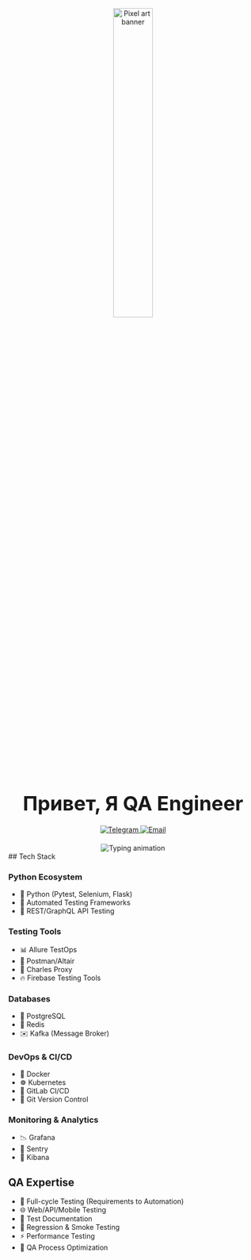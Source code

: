 <div align="center">
  <!-- Анимированный баннер -->
  <img src="https://media2.giphy.com/media/v1.Y2lkPTc5MGI3NjExZTFka2h0dDcweXlpMTJnc2Jqa2R2aWsydnF5d2dwOGZza29lZzc2dSZlcD12MV9pbnRlcm5hbF9naWZfYnlfaWQmY3Q9Zw/ZfU11ODanloCA/giphy.gif" width="40%" alt="Pixel art banner"/>
  
  <!-- Заголовок -->
  <h1 style="font-size: 2.5rem; margin: 20px 0;">Привет, Я QA Engineer </h1>
  
  <!-- Контакты -->
  <div align="center" style="margin: 20px 0;">
    <a href="https://t.me/whoisbulat" target="_blank">
      <img src="https://img.shields.io/badge/Telegram-26A5E4?style=for-the-badge&logo=telegram&logoColor=white" alt="Telegram"/>
    </a>
    <a href="mailto:whoisbulat@mail.ru" target="_blank">
      <img src="https://img.shields.io/badge/Email-EA4335?style=for-the-badge&logo=gmail&logoColor=white" alt="Email"/>
    </a>
  </div>

  <!-- Анимированный текст -->
  <div align="center">
    <img src="https://readme-typing-svg.herokuapp.com?font=Fira+Code&size=20&duration=3000&pause=800&color=FFFFFF&center=true&width=600&lines=🚀+Функциональное+и+автоматизированное+тестирование;🔍+WEB+%7C+API+%7C+Mobile;🤖+Стэк:+Python+Pytest+Request+Selenium+Playwright;📊+Оптимизация+QA+процессов+и+метрик" alt="Typing animation"/>
  </div>
</div>

<div align="left">
  ## Tech Stack

  ### Python Ecosystem
  - 🐍 Python (Pytest, Selenium, Flask)
  - 🤖 Automated Testing Frameworks
  - 🔌 REST/GraphQL API Testing

  ### Testing Tools
  - 📊 Allure TestOps
  - 📱 Postman/Altair
  - 🔎 Charles Proxy
  - 🔥 Firebase Testing Tools

  ### Databases
  - 🐘 PostgreSQL
  - 🧠 Redis
  - ✉️ Kafka (Message Broker)

  ### DevOps & CI/CD
  - 🐳 Docker
  - ☸️ Kubernetes
  - 🔄 GitLab CI/CD
  - 🔀 Git Version Control

  ### Monitoring & Analytics
  - 📉 Grafana
  - 🚨 Sentry
  - 📝 Kibana

  ## QA Expertise
  - 🔄 Full-cycle Testing (Requirements to Automation)
  - 🌐 Web/API/Mobile Testing
  - 📑 Test Documentation
  - 🔁 Regression & Smoke Testing
  - ⚡ Performance Testing
  - 🎯 QA Process Optimization
</div>

